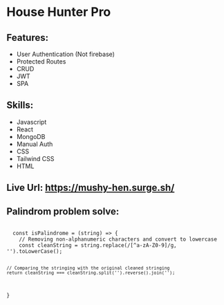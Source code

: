 # House Hunter Pro

## Features:
- User Authentication (Not firebase)
- Protected Routes
- CRUD
- JWT
- SPA

## Skills:
- Javascript
- React
- MongoDB
- Manual Auth
- CSS
- Tailwind CSS
- HTML

## Live Url: https://mushy-hen.surge.sh/

## Palindrom problem solve:

<code>
  const isPalindrome = (string) => {
    // Removing non-alphanumeric characters and convert to lowercase
    const cleanString = string.replace(/[^a-zA-Z0-9]/g, '').toLowerCase();

    // Comparing the stringing with the original cleaned stringing
    return cleanString === cleanString.split('').reverse().join('');
}
</code>
